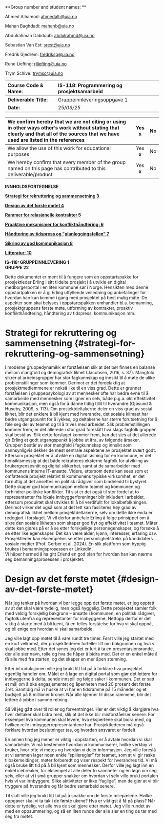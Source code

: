 **Group number and student names: **     

Ahmed Alhamod: [ahmedalh@uia.no](mailto:ahmedalh@uia.no)

Mahan Baghdadi: [mahanb@uia.no](mailto:mahanb@uia.no)

Abdulrahman Dabdoub: [abdulrahmd@uia.no](mailto:abdulrahmd@uia.no)

Sebastian Van Est: [srest@uia.no](mailto:srest@uia.no)

Fredrik Gjedrem: [fredriksg@uia.no](mailto:fredriksg@uia.no)

Rune Liefting: [rjliefting@uia.no](mailto:rjliefting@uia.no)

Trym Schive: [trymsc@uia.no](mailto:trymsc@uia.no)

  

| Course Code & Name:  | IS-118: Programmering og prosjektsamarbeid |
| :---- | :---- |
| **Deliverable Title:** |  Gruppeinnleveringsoppgave 1 |
| **Date:**  |   25/*09/25*  |

   
 

| We confirm hereby that we are not citing or using in other ways other’s work without stating that clearly and that all of the sources that we have used are listed in the references | Yes x  | No   |
| :---- | :---: | :---- |
| We allow the use of this work for educational purposes | Yes **x** | No   |
| We hereby confirm that every member of the group named on this page has contributed to this deliverable/product | Yes **x** | No   |

 

**INNHOLDSFORTEGNELSE**

**[Strategi for rekruttering og sammensetning	3](#strategi-for-rekruttering-og-sammensetning)**

[**Design av det første møtet	4**](#design-av-det-første-møtet)

[**Rammer for relasjonelle kontrakter	5**](#rammer-for-relasjonelle-kontrakter)

[**Proaktive mekanismer for konflikthåndtering:	6**](#proaktive-mekanismer-for-konflikthåndtering:)

[**Håndtering av tidspress og "planleggingsfellen"	7**](#håndtering-av-tidspress-og-"planleggingsfellen")

[**Sikring av god kommunikasjon	8**](#sikring-av-god-kommunikasjon)

[**Litteratur:	10**](#litteratur:)

**IS-118: GRUPPEINNLEVERING 1**  
**GRUPPE 22**

Dette dokumentet er ment til å fungere som en oppstartspakke for prosjektleder Erling i sitt tildelte prosjekt i å utvikle en digital medborgerportal i en liten kommune sør i Norge. Hensikten med denne oppstartpakken er å gi Erling utfyllende veiledning og anbefalinger for hvordan han kan komme i gang med prosjektet på best mulig måte. De aspekter som skal belyses i oppstartspakken omhandler bl.a. bemanning, prosjektgruppens første møte, utforming av kontrakter, proaktiv konflikthåndtering, håndtering av tidspress, kommunikasjon mm.

# **Strategi for rekruttering og sammensetning** {#strategi-for-rekruttering-og-sammensetning}

I moderne gruppedynamikk er forståelsen slik at det bør finnes en balanse mellom mangfold og demografisk likhet (Jacobsen, 2016, s. 37). Mangfold sikrer at arbeidsgrupper har stor fagkunnskap og innsikt til å møte de ulike problemstillinger som kommer. Derimot er det fordelaktig at prosjektmedlemmene er nokså like til en viss grad. Dette er grunnet forståelsen i gruppepsykologi av at mennesker ofte har bedre evne til å samarbeide med mennesker som ligner en selv, både p.g.a. økt effektivitet i kommunikasjon, men også for å danne tidlig tillit til hverandre (Gjøsund & Huseby, 2009, s. 113). Om prosjektdeltakerne deler en viss grad av sosial likhet, blir det enklere å bli kjent med hverandre, det sosiale klimaet har bedre utgangspunkt for å lykkes, og deltakerne har større forutsetning for å føle seg del av teamet og til å trives med arbeidet. Slik problemstillingen kommer frem, er det allerede i stor grad foreslått hva slags fagfolk gruppen skal bestå av. Slik dette forslaget kommer frem, kan det sies at det allerede gir Erling et godt utgangspunkt å jobbe ut ifra, av følgende årsaker.  
	Gruppen består av stor mangfold i fagkunnskap og innsikt som sannsynligvis dekker de mest sentrale aspektene av prosjektet svært godt. Ettersom prosjektet er å utvikle en digital løsning for en kommune, er det hensiktsmessig at det både rekrutteres eksterne fagfolk for utvikling av brukergrensesnitt og digital sikkerhet, samt at de samarbeider med kommunens interne IT-ansatte. Videre, ettersom dette kan sees som et omfattende prosjekt relativt til kommunens typiske virksomhet, er det fornuftig at det ansettes en politisk rådgiver som bindeledd til bystyret. Dette skaper god kommunikasjon mellom teamet og kommunen og forhindrer politiske konflikter. Til sist er det også til stor fordel at to representanter fra lokale innbyggerforeninger blir inkludert i arbeidet, ettersom produktet skal utvikles til å bli verdifullt for lokalbefolkningen.  
	Derimot virker det også som at det lett kan fasiliteres høy grad av demografisk likhet mellom prosjektdeltakerne, selv om dette ikke enda er redegjort i forslaget. Vi vil derfor anbefale Erling å følge prinsippet om å sikre den sosiale likheten som skaper god flyt og effektivitet i teamet. Måter dette kan gjøres på er å se etter forskjellige personegenskaper, og forsøke å se etter like egenskaper. Det kan være alder, kjønn, interesser, erfaring osv. Prosjektleder kan eksempelvis se etter personlighetstrekk på kandidaters sosiale medier (Prof. Gerber et al, 2024). En slik plattform som hyppig brukes i bemanningsprosessen er LinkedIn.  
Vi håper hermed å ha gitt Erlend en god plan for hvordan han kan nærme seg bemanningsprosessen i prosjektet.
# **Design av det første møtet** {#design-av-det-første-møtet}

Når jeg tenker på hvordan vi bør legge opp det første møtet, er jeg opptatt av at det skal være tydelig, men også hyggelig. Dette prosjektet samler folk med veldig forskjellig bakgrunn – ansatte i kommunen, en politisk rådgiver, fagfolk utenfra og representanter for innbyggerne. Nettopp derfor er det viktig å starte med å bli kjent, få en felles forståelse for hva vi skal oppnå, og bli enige om hvordan vi skal samarbeide. 

Jeg ville lagt opp møtet til å vare rundt tre timer. Først ville jeg startet med en kort velkomst, der prosjektlederen forteller litt om bakgrunnen og hva vi skal jobbe med. Etter det synes jeg det er lurt å ta en presentasjonsrunde, der alle sier navn, rolle og hva de håper å bidra med. Det er en enkel måte å få alle med fra starten, og det skaper en mer åpen stemning.

Etter introduksjonen ville jeg brukt litt tid på å forklare hva prosjektet egentlig handler om. Målet er å lage en digital portal som gjør det lettere for innbyggerne å delta, sende innspill og følge saker i kommunen. Det er satt et mål om å øke engasjementet og åpenheten med 20 prosent det første året. Samtidig må vi huske at vi har en tidsramme på 15 måneder og et budsjett på 8 millioner kroner. Når alle kjenner til disse rammene, blir det lettere å jobbe i samme retning. 

Så vil jeg gått over til roller og forventninger. Her er det viktig å klargjøre hva hver deltaker skal bidra med, slik at det ikke blir misforståelser senere. For eksempel hva kommunen skal levere, hva ekspertene skal bidra med, og hvilken rolle innbyggerrepresentantene har. Prosjektlederen må også forklare hvordan beslutninger tas, og hvordan ansvaret er fordelt.

En annen ting jeg mener er viktig i oppstarten, er å avtale hvordan vi skal samarbeide. Vi må bestemme hvordan vi kommuniserer, hvilke verktøy vi bruker, hvor ofte vi møtes og hvordan vi deler informasjon. Jeg ville foreslå at vi sammen lager noen enkle “spilleregler” for teamet, som at vi gir raske tilbakemeldinger, møter forberedt og viser respekt for hverandres tid. Vi må også bruke litt tid på å bli kjent som mennesker. Derfor ville jeg lagt inn en enkel icebreaker, for eksempel at alle deler to sannheter og en løgn om seg selv, eller at vi i små grupper snakker om hvordan vi selv ville brukt portalen hvis vi var innbyggere. Slike aktiviteter er ikke “faglige”, men de gjør at vi blir tryggere på hverandre og får bedre samarbeid senere.

Til slutt ville jeg brukt litt tid på å snakke om de første milepælene. Hvilke oppgaver skal vi ta tak i de første ukene? Hva er viktigst å få på plass? Når dette er tydelig, vet alle hva de skal gjøre etter møtet. Jeg ville rundet av med en oppsummering, og så en liten runde der alle sier en ting de tar med seg fra møtet.

